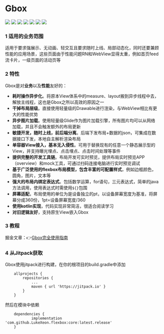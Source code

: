 # Gbox
![](https://img.shields.io/badge/language-kotlin-orange)
![](https://jitpack.io/v/LukeXeon/flexbox.svg)
![](https://img.shields.io/badge/platform-android-brightgreen)
![](https://img.shields.io/badge/doc-%E6%8E%98%E9%87%91-blue)
![](https://img.shields.io/badge/license-Apache%202.0-green)
![](https://img.shields.io/badge/organization-GCTA-blue)
![](https://img.shields.io/badge/email-imlkluo%40qq.com-green)
### 1 适用的业务范围
适用于要求强展示、无动画、轻交互且要求随时上线、局部动态化，同时还要兼顾性能的应用场景，这些页面由于性能问题RN和WebView显得太重，例如首页feed流卡片，一级页面的活动页等
### 2 特性
Gbox是对**业务**以及**性能**友好的：
* **耗时操作异步化**。将原本View体系中的measure、layout搬到异步线程中去，解放主线程，这也是Gbox之所以高效的原因之一
* **干掉布局层级**。直接使用轻量级的Drawable进行渲染，与WebView相比有更大的性能优势
* **异步图片加载**。使用轻量级Glide作为图片加载引擎，所有图片均可以从网络加载，并且不会触发额外的布局更新
* **敏捷开发，随时上线，前后端分离**。后端下发布局+数据的json，可集成在数据接口下发，本地自主解析渲染布局
* **单容器View接入，基本无入侵性**。可用于替换现有的任意一个静态展示型的View，并支持曝光埋点、点击埋点、点击时间处理等事件
* **提供完整的开发工具链**。布局开发可实时预览，提供布局实时预览APP（overview）和mock工具，可通过扫码连接电脑进行实时预览调试
* **基于广泛使用的flexbox布局模型，包含丰富的可配置样式**，例如边框颜色，圆角，图片，文本等
* **强大的布局内绑定表达式**。包括数学运算，for语句，三元表达式，简单的java方法调用，使用表达式时需使用`${}`包围
* **屏幕适配**，布局使用的单位为是设备独立的pt，以设备屏幕宽度为基准，将屏幕分成360份，1pt=设备屏幕宽度/360
* **使用kotlin实现**，代码实现非常简洁，很适合阅读学习
* **对旧逻辑友好**，支持原生View嵌入Gbox
### 3 教程
掘金文章：👉[Gbox完全使用指南](https://juejin.im/post/5dbaceb5f265da4cf677b8c5)
### 4 从Jitpack获取
Gbox使用jitpack进行构建，在你的根项目的build.gradle中添加
```
	allprojects {
		repositories {
			...
			maven { url 'https://jitpack.io' }
		}
	}
```
然后在模块中依赖
```
	dependencies {
	        implementation 'com.github.LukeXeon.flexbox:core:latest.release'
	}
```
